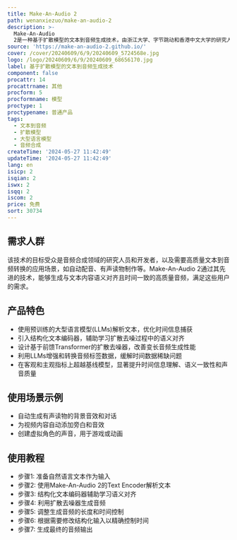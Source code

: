 ```yaml
---
title: Make-An-Audio 2
path: wenanxiezuo/make-an-audio-2
description: >-
  Make-An-Audio
  2是一种基于扩散模型的文本到音频生成技术，由浙江大学、字节跳动和香港中文大学的研究人员共同开发。该技术通过使用预训练的大型语言模型(LLMs)解析文本，优化了语义对齐和时间一致性，提高了生成音频的质量。它还设计了基于前馈Transformer的扩散去噪器，以改善变长音频生成的性能，并增强时间信息的提取。此外，通过使用LLMs将大量音频标签数据转换为音频文本数据集，解决了时间数据稀缺的问题。
source: 'https://make-an-audio-2.github.io/'
cover: /cover/20240609/6/9/20240609_5724568e.jpg
logo: /logo/20240609/6/9/20240609_68656170.jpg
label: 基于扩散模型的文本到音频生成技术
component: false
procattr: 14
procattrname: 其他
procform: 5
procformname: 模型
proctype: 1
proctypename: 普通产品
tags:
  - 文本到音频
  - 扩散模型
  - 大型语言模型
  - 音频合成
createTime: '2024-05-27 11:42:49'
updateTime: '2024-05-27 11:42:49'
lang: en
isicp: 2
isqian: 2
iswx: 2
isqq: 2
iscom: 2
price: 免费
sort: 30734
---
```




## 需求人群
该技术的目标受众是音频合成领域的研究人员和开发者，以及需要高质量文本到音频转换的应用场景，如自动配音、有声读物制作等。Make-An-Audio 2通过其先进的技术，能够生成与文本内容语义对齐且时间一致的高质量音频，满足这些用户的需求。

## 产品特色
* 使用预训练的大型语言模型(LLMs)解析文本，优化时间信息捕获
* 引入结构化文本编码器，辅助学习扩散去噪过程中的语义对齐
* 设计基于前馈Transformer的扩散去噪器，改善变长音频生成性能
* 利用LLMs增强和转换音频标签数据，缓解时间数据稀缺问题
* 在客观和主观指标上超越基线模型，显著提升时间信息理解、语义一致性和声音质量

## 使用场景示例
* 自动生成有声读物的背景音效和对话
* 为视频内容自动添加旁白和音效
* 创建虚拟角色的声音，用于游戏或动画

## 使用教程
* 步骤1: 准备自然语言文本作为输入
* 步骤2: 使用Make-An-Audio 2的Text Encoder解析文本
* 步骤3: 结构化文本编码器辅助学习语义对齐
* 步骤4: 利用扩散去噪器生成音频
* 步骤5: 调整生成音频的长度和时间控制
* 步骤6: 根据需要修改结构化输入以精确控制时间
* 步骤7: 生成最终的音频输出

  
